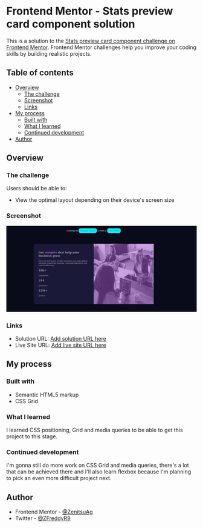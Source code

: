 # Frontend Mentor - Stats preview card component solution

This is a solution to the [Stats preview card component challenge on Frontend Mentor](https://www.frontendmentor.io/challenges/stats-preview-card-component-8JqbgoU62). Frontend Mentor challenges help you improve your coding skills by building realistic projects. 

## Table of contents

- [Overview](#overview)
  - [The challenge](#the-challenge)
  - [Screenshot](#screenshot)
  - [Links](#links)
- [My process](#my-process)
  - [Built with](#built-with)
  - [What I learned](#what-i-learned)
  - [Continued development](#continued-development)
- [Author](#author)


## Overview

### The challenge

Users should be able to:

- View the optimal layout depending on their device's screen size

### Screenshot

![](images/screenshot.png)

### Links

- Solution URL: [Add solution URL here](https://your-solution-url.com)
- Live Site URL: [Add live site URL here](https://your-live-site-url.com)

## My process

### Built with

- Semantic HTML5 markup
- CSS Grid

### What I learned

I learned CSS positioning, Grid and media queries to be able to get this project to this stage.

### Continued development

I'm gonna still do more work on CSS Grid and media queries, there's a lot that can be achieved there and I'll also learn flexbox because I'm planning to pick an even more difficult project next.

## Author

- Frontend Mentor - [@ZenitsuAg](https://www.frontendmentor.io/profile/ZenitsuAg)
- Twitter - [@ZFreddyR9](https://www.twitter.com/FreddyR9)
